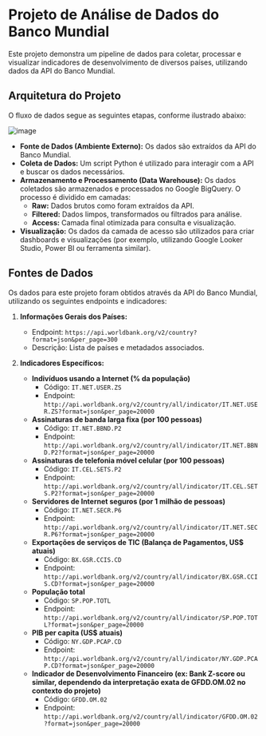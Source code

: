 # Projeto de Análise de Dados do Banco Mundial

Este projeto demonstra um pipeline de dados para coletar, processar e visualizar indicadores de desenvolvimento de diversos países, utilizando dados da API do Banco Mundial.

## Arquitetura do Projeto

O fluxo de dados segue as seguintes etapas, conforme ilustrado abaixo:

![image](https://github.com/user-attachments/assets/328c2a87-712e-4eb2-a72a-7572780b0ab5)


* **Fonte de Dados (Ambiente Externo):** Os dados são extraídos da API do Banco Mundial.
* **Coleta de Dados:** Um script Python é utilizado para interagir com a API e buscar os dados necessários.
* **Armazenamento e Processamento (Data Warehouse):** Os dados coletados são armazenados e processados no Google BigQuery. O processo é dividido em camadas:
    * **Raw:** Dados brutos como foram extraídos da API.
    * **Filtered:** Dados limpos, transformados ou filtrados para análise.
    * **Access:** Camada final otimizada para consulta e visualização.
* **Visualização:** Os dados da camada de acesso são utilizados para criar dashboards e visualizações (por exemplo, utilizando Google Looker Studio, Power BI ou ferramenta similar).

## Fontes de Dados

Os dados para este projeto foram obtidos através da API do Banco Mundial, utilizando os seguintes endpoints e indicadores:

1.  **Informações Gerais dos Países:**
    * Endpoint: `https://api.worldbank.org/v2/country?format=json&per_page=300`
    * Descrição: Lista de países e metadados associados.

2.  **Indicadores Específicos:**
    * **Indivíduos usando a Internet (% da população)**
        * Código: `IT.NET.USER.ZS`
        * Endpoint: `http://api.worldbank.org/v2/country/all/indicator/IT.NET.USER.ZS?format=json&per_page=20000`
    * **Assinaturas de banda larga fixa (por 100 pessoas)**
        * Código: `IT.NET.BBND.P2`
        * Endpoint: `http://api.worldbank.org/v2/country/all/indicator/IT.NET.BBND.P2?format=json&per_page=20000`
    * **Assinaturas de telefonia móvel celular (por 100 pessoas)**
        * Código: `IT.CEL.SETS.P2`
        * Endpoint: `http://api.worldbank.org/v2/country/all/indicator/IT.CEL.SETS.P2?format=json&per_page=20000`
    * **Servidores de Internet seguros (por 1 milhão de pessoas)**
        * Código: `IT.NET.SECR.P6`
        * Endpoint: `http://api.worldbank.org/v2/country/all/indicator/IT.NET.SECR.P6?format=json&per_page=20000`
    * **Exportações de serviços de TIC (Balança de Pagamentos, US$ atuais)**
        * Código: `BX.GSR.CCIS.CD`
        * Endpoint: `http://api.worldbank.org/v2/country/all/indicator/BX.GSR.CCIS.CD?format=json&per_page=20000`
    * **População total**
        * Código: `SP.POP.TOTL`
        * Endpoint: `http://api.worldbank.org/v2/country/all/indicator/SP.POP.TOTL?format=json&per_page=20000`
    * **PIB per capita (US$ atuais)**
        * Código: `NY.GDP.PCAP.CD`
        * Endpoint: `http://api.worldbank.org/v2/country/all/indicator/NY.GDP.PCAP.CD?format=json&per_page=20000`
    * **Indicador de Desenvolvimento Financeiro (ex: Bank Z-score ou similar, dependendo da interpretação exata de GFDD.OM.02 no contexto do projeto)**
        * Código: `GFDD.OM.02`
        * Endpoint: `http://api.worldbank.org/v2/country/all/indicator/GFDD.OM.02?format=json&per_page=20000`

